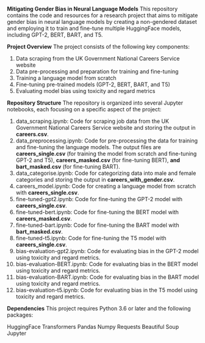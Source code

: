 **Mitigating Gender Bias in Neural Language Models**
This repository contains the code and resources for a research project that aims to mitigate gender bias in neural language models by creating a non-gendered dataset and employing it to train and fine-tune multiple HuggingFace models, including GPT-2, BERT, BART, and T5.

**Project Overview**
The project consists of the following key components:

1. Data scraping from the UK Government National Careers Service website
2. Data pre-processing and preparation for training and fine-tuning
3. Training a language model from scratch
4. Fine-tuning pre-trained models (GPT-2, BERT, BART, and T5)
5. Evaluating model bias using toxicity and regard metrics

**Repository Structure**
The repository is organized into several Jupyter notebooks, each focusing on a specific aspect of the project:

1. data_scraping.ipynb: Code for scraping job data from the UK Government National Careers Service website and storing the output in **careers.csv**.
2. data_preprocessing.ipynb: Code for pre-processing the data for training and fine-tuning the language models. The output files are **careers_single.csv** (for training the model from scratch and fine-tuning GPT-2 and T5), **careers_masked.csv** (for fine-tuning BERT), **and bart_masked.csv** (for fine-tuning BART).
3. data_categorise.ipynb: Code for categorizing data into male and female categories and storing the output in **careers_with_gender.csv**.
4. careers_model.ipynb: Code for creating a language model from scratch with **careers_single.csv**.
5. fine-tuned-gpt2.ipynb: Code for fine-tuning the GPT-2 model with **careers_single.csv**.
6. fine-tuned-bert.ipynb: Code for fine-tuning the BERT model with **careers_masked.csv**.
7. fine-tuned-bart.ipynb: Code for fine-tuning the BART model with **bart_masked.csv**.
8. fine-tuned-t5.ipynb: Code for fine-tuning the T5 model with **careers_single.csv**.
9. bias-evaluation-gpt2.ipynb: Code for evaluating bias in the GPT-2 model using toxicity and regard metrics.
10. bias-evaluation-BERT.ipynb: Code for evaluating bias in the BERT model using toxicity and regard metrics.
11. bias-evaluation-BART.ipynb: Code for evaluating bias in the BART model using toxicity and regard metrics.
12. bias-evaluation-t5.ipynb: Code for evaluating bias in the T5 model using toxicity and regard metrics.

**Dependencies**
This project requires Python 3.6 or later and the following packages:

HuggingFace Transformers
Pandas
Numpy
Requests
Beautiful Soup
Jupyter


